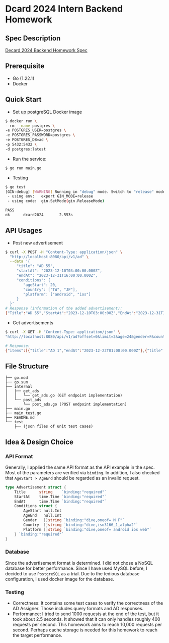 # Dcard 2024 Intern Backend Homework
## Spec Description
[Decard 2024 Backend Homework Spec](https://drive.google.com/file/d/1dnDiBDen7FrzOAJdKZMDJg479IC77_zT/view)

## Prerequisite
* Go (1.22.1)
* Docker

## Quick Start
* Set up postgreSQL Docker image
```bash
$ docker run \
--rm --name postgres \
-e POSTGRES_USER=postgres \
-e POSTGRES_PASSWORD=postgres \
-e POSTGRES_DB=ad \
-p 5432:5432 \
-d postgres:latest
```

* Run the service:
```bash
$ go run main.go
```

* Testing
```bash
$ go test
[GIN-debug] [WARNING] Running in "debug" mode. Switch to "release" mode in production.
 - using env:   export GIN_MODE=release
 - using code:  gin.SetMode(gin.ReleaseMode)

PASS
ok      dcard2024       2.553s
```
## API Usages
* Post new advertisement
```bash
$ curl -X POST -H "Content-Type: application/json" \
  "http://localhost:8080/api/v1/ad" \
  --data '{
     "title": "AD 55",
     "startAt": "2023-12-10T03:00:00.000Z",
     "endAt": "2023-12-31T16:00:00.000Z", 
     "conditions": {
        "ageStart": 20,
        "country": ["TW", "JP"],
        "platform": ["android", "ios"]
     }
  }'
# Response (information of the added advertisement):
{"Title":"AD 55","StartAt":"2023-12-10T03:00:00Z","EndAt":"2023-12-31T16:00:00Z","Conditions":{"AgeStart":20,"AgeEnd":null,"Gender":null,"Country":["TW","JP"],"Platform":["android","ios"]}}
```

* Get advertisements
```bash
$ curl -X GET -H "Content-Type: application/json" \
"http://localhost:8080/api/v1/ad?offset=0&limit=2&age=24&gender=F&country=TW&platform=ios"

# Response:
{"items":[{"title":"AD 1","endAt":"2023-12-22T01:00:00.000Z"},{"title":"AD 31","endAt":"2023-12-30T12:00:00.000Z"}]}
```

## File Structure
```
├── go.mod
├── go.sum
├── internal
│   ├── get_ads
│   │   └── get_ads.go (GET endpoint implementation)
│   └── post_ads
│       └── post_ads.go (POST endpoint implementation)
├── main.go
├── main_test.go
├── README.md
└── test
    ├── (json files of unit test cases)
```

## Idea & Design Choice
### API Format
Generally, I applied the same API format as the API example in the spec. Most of the parameters are verified via `binding`. In addition, I also checked that `AgeStart > AgeEnd` should be regarded as an invalid request.
```go
type Advertisement struct {
	Title      string    `binding:"required"`
	StartAt    time.Time `binding:"required"`
	EndAt      time.Time `binding:"required"`
	Conditions struct {
		AgeStart null.Int
		AgeEnd   null.Int
		Gender   []string `binding:"dive,oneof= M F"`
		Country  []string `binding:"dive,iso3166_1_alpha2"`
		Platform []string `binding:"dive,oneof= android ios web"`
	} `binding:"required"`
}
```
### Database
Since the advertisement format is determined. I did not chose a NoSQL database for better performance. Since I have used MySQL before, I decided to use `PostgreSQL` as a trial. Due to the tedious database configuration, I used docker image for the database.

### Testing
* Correctness: It contains some test cases to verify the correctness of the AD Assigner. Those includes query formats and AD responses.
* Performance: I tried to send 1000 requests at the end of the test, but it took about 2.5 seconds. It showed that it can only handles roughly 400 requests per second. This homework aims to reach 10,000 requests per second. Perhaps cache storage is needed for this homework to reach the target performance.
